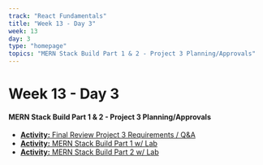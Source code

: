 ```yaml
---
track: "React Fundamentals"
title: "Week 13 - Day 3"
week: 13
day: 3
type: "homepage"
topics: "MERN Stack Build Part 1 & 2 - Project 3 Planning/Approvals"
---
```


# Week 13 - Day 3

#### MERN Stack Build Part 1 & 2 - Project 3 Planning/Approvals

- [**Activity:** Final Review Project 3 Requirements / Q&A](/unit-projects/unit-three-project-requirements)
- [**Activity:** MERN Stack Build Part 1 w/ Lab](/react-fundamentals/week-13/day-3/lecture-materials/mern-stack-build-part-1)
- [**Activity:** MERN Stack Build Part 2 w/ Lab](/react-fundamentals/week-13/day-3/lecture-materials/mern-stack-build-part-2)
